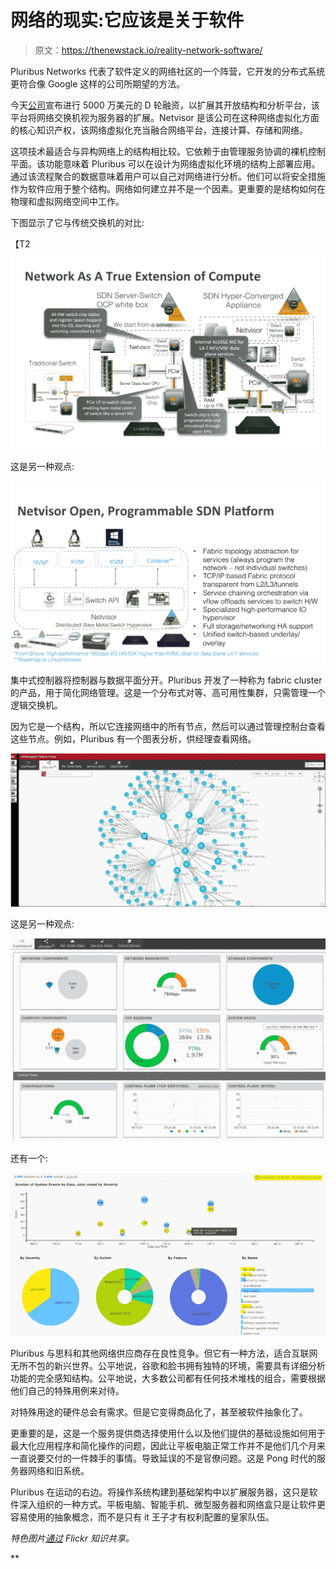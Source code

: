 # 网络的现实:它应该是关于软件

> 原文：<https://thenewstack.io/reality-network-software/>

Pluribus Networks 代表了软件定义的网络社区的一个阵营，它开发的分布式系统更符合像 Google 这样的公司所期望的方法。

今天[公司](http://www.pluribusnetworks.com/)宣布进行 5000 万美元的 D 轮融资，以扩展其开放结构和分析平台，该平台将网络交换机视为服务器的扩展。Netvisor 是该公司在这种网络虚拟化方面的核心知识产权，该网络虚拟化充当融合网络平台，连接计算、存储和网络。

这项技术最适合与异构网络上的结构相比较。它依赖于由管理服务协调的裸机控制平面。该功能意味着 Pluribus 可以在设计为网络虚拟化环境的结构上部署应用。通过该流程聚合的数据意味着用户可以自己对网络进行分析。他们可以将安全措施作为软件应用于整个结构。网络如何建立并不是一个因素。更重要的是结构如何在物理和虚拟网络空间中工作。

下图显示了它与传统交换机的对比:

【T2![pluribus](img/70b1f24c83bee79462dd4d5157560e4b.png)

这是另一种观点:

[![puribus sdn platform](img/c67010880299ce0fc1daecf97f9cf774.png)](https://thenewstack.io/wp-content/uploads/2015/01/My_Drive_-_Google_Drive1.png)

集中式控制器将控制器与数据平面分开。Pluribus 开发了一种称为 fabric cluster 的产品，用于简化网络管理。这是一个分布式对等、高可用性集群，只需管理一个逻辑交换机。

因为它是一个结构，所以它连接网络中的所有节点，然后可以通过管理控制台查看这些节点。例如，Pluribus 有一个图表分析，供经理查看网络。

[![graphanalyis.pluribus](img/e8755755daf0d74891ac123d5f7d3f54.png)](https://thenewstack.io/wp-content/uploads/2015/01/graphanalyis.pluribus.png)

这是另一种观点:

[![GoToMeeting_Viewer_-_Talking__Phone_Caller_5_png__18_documents__18_total_pages_](img/f1a26ebffe9d492914de7cdfd0f30005.png)](https://thenewstack.io/wp-content/uploads/2015/01/GoToMeeting_Viewer_-_Talking__Phone_Caller_5_png__18_documents__18_total_pages_.png)

还有一个:

[![pluribus.systemevents](img/c0ff8a2a1f195c9bb1cbaf7c6c7be6cf.png)](https://thenewstack.io/wp-content/uploads/2015/01/pluribus.systemevents.png)

Pluribus 与思科和其他网络供应商存在良性竞争。但它有一种方法，适合互联网无所不包的新兴世界。公平地说，谷歌和脸书拥有独特的环境，需要具有详细分析功能的完全感知结构。公平地说，大多数公司都有任何技术堆栈的组合，需要根据他们自己的特殊用例来对待。

对特殊用途的硬件总会有需求。但是它变得商品化了，甚至被软件抽象化了。

更重要的是，这是一个服务提供商选择使用什么以及他们提供的基础设施如何用于最大化应用程序和简化操作的问题，因此让平板电脑正常工作并不是他们几个月来一直说要交付的一件棘手的事情。导致延误的不是官僚问题。这是 Pong 时代的服务器网络和旧系统。

Pluribus 在运动的右边。将操作系统构建到基础架构中以扩展服务器，这只是软件深入组织的一种方式。平板电脑、智能手机、微型服务器和网络盒只是让软件更容易使用的抽象概念，而不是只有 it 王子才有权利配置的皇家队伍。

*特色图片[通过](https://www.flickr.com/photos/124240658@N06/15822931679/in/photolist-q7dEjT-offojj-prFasu-prE6UE-qoAb2J-q75Yp5-oHnU8G-pR8K8i-pfH6R5-q73nQY-pRUSBr-pRLrQb-pRMo53-q73VLw-pPR7Pi-ppXevT-pxFHgE-pMZfWe-ppXeKR-pGmgc1-qDYvg5-op7RPF-qmnLwy-oCyksp-qsp3YM-oy1Ci1-qcbiw1-pADmdA-q7djBT-q1Df6D-oJedTV-pRV9Qt-pRKMb5-q9ga1h-pRTC66-q9hedd-pRThF4-pRKkN1-q9ankD-pczvEt-pRVuZg-pRKEwo-pckZEq-pVer7W-qAepad-qbKfCL-pbM6C4-pjBuAL-qbJxwk-pgDLDV) Flickr 知识共享。*

**

<svg xmlns:xlink="http://www.w3.org/1999/xlink" viewBox="0 0 68 31" version="1.1"><title>Group</title> <desc>Created with Sketch.</desc></svg>